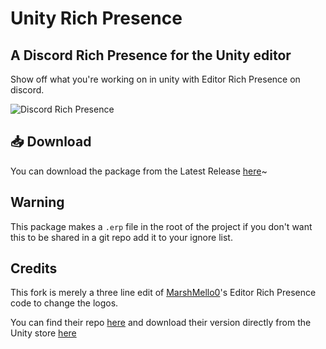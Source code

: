 # Unity Rich Presence
## A Discord Rich Presence for the Unity editor

Show off what you're working on in unity with Editor Rich Presence on discord.

![Discord Rich Presence](https://user-images.githubusercontent.com/93742413/226097935-8e35ef30-efb7-4be2-b1ed-d80ecdafc9c0.png)

## 📥 Download

You can download the package from the Latest Release [here](https://github.com/Reava/Unity-Rich-Presence/releases/latest/)~

## Warning

This package makes a `.erp` file in the root of the project if you don't want this to be shared in a git repo add it to your ignore list.


## Credits

This fork is merely a three line edit of [MarshMello0](https://github.com/MarshMello0)'s Editor Rich Presence code to change the logos.

You can find their repo [here](https://github.com/MarshMello0/Editor-Rich-Presence/) and download their version directly from the Unity store [here](https://assetstore.unity.com/packages/tools/utilities/editor-rich-presence-178736)
